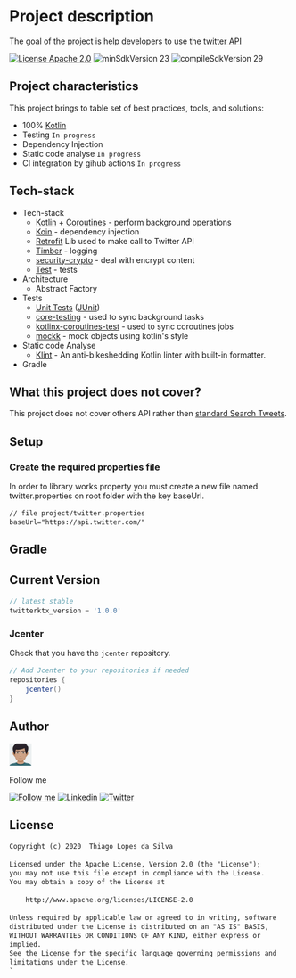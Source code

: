 # Project description

The goal of the project is help developers to use the [twitter API](https://developer.twitter.com/en)

[![License Apache 2.0](https://img.shields.io/badge/License-Apache%202.0-blue.svg?style=true)](http://www.apache.org/licenses/LICENSE-2.0)
![minSdkVersion 23](https://img.shields.io/badge/minSdkVersion-23-green?style=true)
![compileSdkVersion 29](https://img.shields.io/badge/compileSdkVersion-29-brightgreen)


## Project characteristics

This project brings to table set of best practices, tools, and solutions:

* 100% [Kotlin](https://kotlinlang.org/)
* Testing `In progress`
* Dependency Injection
* Static code analyse `In progress`
* CI integration by gihub actions `In progress`

## Tech-stack

* Tech-stack
    * [Kotlin](https://kotlinlang.org/) + [Coroutines](https://kotlinlang.org/docs/reference/coroutines-overview.html) - perform background operations
    * [Koin](https://insert-koin.io/) - dependency injection
    * [Retrofit](https://github.com/square/retrofit) Lib used to make call to Twitter API
	* [Timber](https://github.com/JakeWharton/timber) - logging
	* [security-crypto](https://developer.android.com/jetpack/androidx/releases/security) - deal with encrypt content
	* [Test](https://developer.android.com/training/testing/) -  tests
* Architecture
    * Abstract Factory
* Tests
    * [Unit Tests](https://en.wikipedia.org/wiki/Unit_testing) ([JUnit](https://junit.org/junit4/))
    * [core-testing](https://androidx.tech/artifacts/arch.core/core-testing/) - used to sync background tasks
    * [kotlinx-coroutines-test](https://kotlin.github.io/kotlinx.coroutines/kotlinx-coroutines-test/) - used to sync coroutines jobs
	* [mockk](https://mockk.io/) - mock objects using kotlin's style
* Static code Analyse
    * [Klint](https://ktlint.github.io/#getting-started) - An anti-bikeshedding Kotlin linter with built-in formatter.
* Gradle

## What this project does not cover?

This project does not cover others API rather then [standard Search Tweets](https://developer.twitter.com/en/docs/tweets/search/overview/standard).
 

## Setup

### Create the required properties file

In order to library works property you must create a new file named twitter.properties on root folder with the key baseUrl.

```
// file project/twitter.properties
baseUrl="https://api.twitter.com/"
```

## Gradle 

## Current Version

```gradle
// latest stable
twitterktx_version = '1.0.0'
```
### Jcenter 

Check that you have the `jcenter` repository. 

```gradle
// Add Jcenter to your repositories if needed
repositories {
	jcenter()    
}
```

## Author

<img src="misc/myAvatar.png" width="40"/>

Follow me

[![Follow me](https://img.shields.io/badge/Medium-thiagoolsilva-yellowgreen)](https://medium.com/@thiagolopessilva)
[![Linkedin](https://img.shields.io/badge/Linkedin-thiagoolsilva-blue)](https://www.linkedin.com/in/thiago-lopes-silva-2b943a25/)
[![Twitter](https://img.shields.io/twitter/follow/thiagoolsilva?style=social)](https://twitter.com/thiagoolsilva)   

## License
```
Copyright (c) 2020  Thiago Lopes da Silva

Licensed under the Apache License, Version 2.0 (the "License");
you may not use this file except in compliance with the License.
You may obtain a copy of the License at

    http://www.apache.org/licenses/LICENSE-2.0

Unless required by applicable law or agreed to in writing, software
distributed under the License is distributed on an "AS IS" BASIS,
WITHOUT WARRANTIES OR CONDITIONS OF ANY KIND, either express or implied.
See the License for the specific language governing permissions and
limitations under the License.
`
